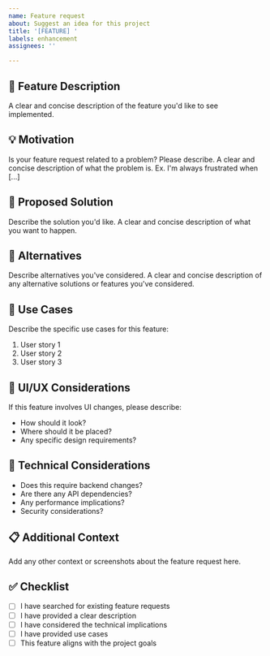 ```yaml
---
name: Feature request
about: Suggest an idea for this project
title: '[FEATURE] '
labels: enhancement
assignees: ''

---
```


## 🚀 Feature Description

A clear and concise description of the feature you'd like to see implemented.

## 💡 Motivation

Is your feature request related to a problem? Please describe.
A clear and concise description of what the problem is. Ex. I'm always frustrated when [...]

## 🎯 Proposed Solution

Describe the solution you'd like.
A clear and concise description of what you want to happen.

## 🔄 Alternatives

Describe alternatives you've considered.
A clear and concise description of any alternative solutions or features you've considered.

## 📱 Use Cases

Describe the specific use cases for this feature:
1. User story 1
2. User story 2
3. User story 3

## 🎨 UI/UX Considerations

If this feature involves UI changes, please describe:
- How should it look?
- Where should it be placed?
- Any specific design requirements?

## 🔧 Technical Considerations

- Does this require backend changes?
- Are there any API dependencies?
- Any performance implications?
- Security considerations?

## 📋 Additional Context

Add any other context or screenshots about the feature request here.

## ✅ Checklist

- [ ] I have searched for existing feature requests
- [ ] I have provided a clear description
- [ ] I have considered the technical implications
- [ ] I have provided use cases
- [ ] This feature aligns with the project goals

